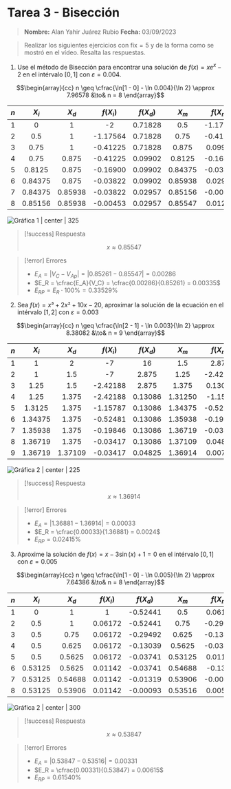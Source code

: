 
# Tarea 3 - Bisección

> **Nombre:** Alan Yahir Juárez Rubio 
> **Fecha:** 03/09/2023

> Realizar los siguientes ejercicios con $\text{fix} = 5$ y de la forma como se mostró en el vídeo. Resalta las respuestas.

1. Use el método de Bisección para encontrar una solución de $f(x) = xe^x - 2$ en el intérvalo $[0, 1]$ con $\varepsilon = 0.004$.


$$\begin{array}{cc}
n \geq \cfrac{\ln[1 - 0] - \ln 0.004}{\ln 2} \approx 7.96578 &\to& n = 8
\end{array}$$


| $n$ |  $X_i$  |  $X_d$  | $f(X_i)$ | $f(X_d)$ |  $X_m$  | $f(X_m)$ |
|:---:|:-------:|:-------:|:--------:|:--------:|:-------:|:--------:|
|  1  |    0    |    1    |    -2    | 0.71828  |   0.5   | -1.17564 |
|  2  |   0.5   |    1    | -1.17564 | 0.71828  |  0.75   | -0.41225 |
|  3  |  0.75   |    1    | -0.41225 | 0.71828  |  0.875  | 0.09902  |
|  4  |  0.75   |  0.875  | -0.41225 | 0.09902  | 0.8125  | -0.16900 |
|  5  | 0.8125  |  0.875  | -0.16900 | 0.09902  | 0.84375 | -0.03822 |
|  6  | 0.84375 |  0.875  | -0.03822 | 0.09902  | 0.85938 | 0.02957  |
|  7  | 0.84375 | 0.85938 | -0.03822 | 0.02957  | 0.85156 | -0.00453 |
|  8  | 0.85156 | 0.85938 | -0.00453 | 0.02957  | 0.85547 | 0.01247  |


![ Gráfica 1 | center | 325](Attachments/3-Bisección-1.png)


> [!success] Respuesta
> 
> $$x \approx 0.85547$$

> [!error] Errores
> 
> - $E_A = \lvert V_C - V_{Ap} \rvert = \lvert 0.85261 -  0.85547 \rvert = 0.00286$
> - $E_R = \cfrac{E_A}{V_C} = \cfrac{0.00286}{0.85261} = 0.00335$
> - $E_{RP} = E_R \cdot 100\% = 0.33529 \%$

<div style="page-break-after: always;"></div>

2. Sea $f(x) = x³ + 2x² + 10x - 20$, aproximar la solución de la ecuación en el intérvalo $[1, 2]$ con $\varepsilon = 0.003$

$$\begin{array}{cc}
n \geq \cfrac{\ln[2 - 1] - \ln 0.003}{\ln 2} \approx 8.38082 &\to& n  = 9
\end{array}$$

| $n$ |  $X_i$  |  $X_d$  | $f(X_i)$ | $f(X_d)$ |  $X_m$  | $f(X_m)$ |
|:---:|:-------:|:-------:|:--------:|:--------:|:-------:|:--------:|
|  1  |    1    |    2    |    -7    |    16    |   1.5   |  2.875   |
|  2  |    1    |   1.5   |    -7    |  2.875   |  1.25   | -2.42188 |
|  3  |  1.25   |   1.5   | -2.42188 |  2.875   |  1.375  | 0.13086  |
|  4  |  1.25   |  1.375  | -2.42188 | 0.13086  | 1.31250 | -1.1587  |
|  5  | 1.3125  |  1.375  | -1.15787 | 0.13086  | 1.34375 | -0.52481 |
|  6  | 1.34375 |  1.375  | -0.52481 | 0.13086  | 1.35938 | -0.19846 |
|  7  | 1.35938 |  1.375  | -0.19846 | 0.13086  | 1.36719 | -0.03417 |
|  8  | 1.36719 |  1.375  | -0.03417 | 0.13086  | 1.37109 | 0.04825  |
|  9  | 1.36719 | 1.37109 | -0.03417 | 0.04825  | 1.36914 | 0.00702         |

![ Gráfica 2 | center | 225](Attachments/3-Bisección-2.png)


> [!success] Respuesta
> 
> $$x \approx 1.36914$$

> [!error] Errores
> 
> - $E_A = \lvert 1.36881 -  1.36914 \rvert = 0.00033$
> - $E_R = \cfrac{0.00033}{1.36881} = 0.0024$
> - $E_{RP} = 0.02415 \%$

<div style="page-break-after: always;"></div>

3. Aproxime la solución de $f(x) = x - 3\sin (x) + 1 = 0$ en el intérvalo $[0, 1]$ con $\varepsilon = 0.005$   

$$\begin{array}{cc}
n \geq \cfrac{\ln[1 - 0] - \ln 0.005}{\ln 2} \approx 7.64386 &\to& n = 8
\end{array}$$


| $n$ |  $X_i$  |  $X_d$  | $f(X_i)$ | $f(X_d)$ |  $X_m$  | $f(X_m)$ |
|:---:|:-------:|:-------:|:--------:|:--------:|:-------:|:--------:|
|  1  |    0    |    1    |    1     | -0.52441 |   0.5   | 0.06172  |
|  2  |   0.5   |    1    | 0.06172  | -0.52441 |  0.75   | -0.29492 |
|  3  |   0.5   |  0.75   | 0.06172  | -0.29492 |  0.625  | -0.13039 |
|  4  |   0.5   |  0.625  | 0.06172  | -0.13039 | 0.5625  | -0.03741 |
|  5  |   0.5   | 0.5625  | 0.06172  | -0.03741 | 0.53125 | 0.01142  |
|  6  | 0.53125 | 0.5625  | 0.01142  | -0.03741 | 0.54688 | -0.1319  |
|  7  | 0.53125 | 0.54688 | 0.01142  | -0.01319 | 0.53906 | -0.00093 |
|  8  | 0.53125 | 0.53906 | 0.01142  | -0.00093 | 0.53516 | 0.00523         |

![ Gráfica 2 | center | 300](Attachments/3-Bisección-3.png)

> [!success] Respuesta
> 
> $$x \approx 0.53847$$

> [!error] Errores
> 
> - $E_A = \lvert 0.53847 -  0.53516 \rvert = 0.00331$
> - $E_R = \cfrac{0.00331}{0.53847} = 0.00615$
> - $E_{RP} = 0.61540 \%$